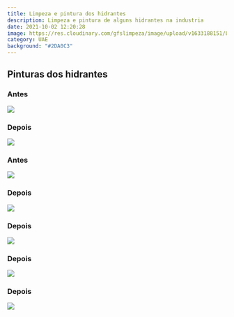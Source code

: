 ```yaml
---
title: Limpeza e pintura dos hidrantes
description: Limpeza e pintura de alguns hidrantes na industria
date: 2021-10-02 12:20:28
image: https://res.cloudinary.com/gfslimpeza/image/upload/v1633188151/Limpeza%20UAE/Hidrantes/be9d2da0-6927-4c6a-99ea-5236140da3ae_pygjes.jpg
category: UAE
background: "#2DA0C3"
---
```

## Pinturas dos hidrantes

### Antes
![](https://res.cloudinary.com/gfslimpeza/image/upload/v1633188151/Limpeza%20UAE/Hidrantes/e36d5d14-b356-4591-aaa1-9e62d527a7b2_ag9rmo.jpg)

### Depois
![](https://res.cloudinary.com/gfslimpeza/image/upload/v1633188150/Limpeza%20UAE/Hidrantes/a010c2d1-c7a5-4522-ab39-afada9ee2d12_fehgol.jpg)

### Antes
![](https://res.cloudinary.com/gfslimpeza/image/upload/v1633188149/Limpeza%20UAE/Hidrantes/6e2b0d74-4af2-49d7-831f-f733ddd7107c_mcdlmm.jpg)

### Depois
![](https://res.cloudinary.com/gfslimpeza/image/upload/v1633188149/Limpeza%20UAE/Hidrantes/5f2eccf3-088c-498e-b4c2-80e059d4bfbc_j4z4db.jpg)

### Depois
![](https://res.cloudinary.com/gfslimpeza/image/upload/v1633188150/Limpeza%20UAE/Hidrantes/90b07689-1a1a-4d2f-8f52-759e9cfb6ecc_uvxyyo.jpg)

### Depois
![](https://res.cloudinary.com/gfslimpeza/image/upload/v1633188149/Limpeza%20UAE/Hidrantes/88b3371f-a3d7-4b7f-86d0-24c2f13fdf61_dg8ohi.jpg)

### Depois
![](https://res.cloudinary.com/gfslimpeza/image/upload/v1633188149/Limpeza%20UAE/Hidrantes/1e7b59bf-e98c-417c-8749-cfbd8f3a633c_butcvk.jpg)
